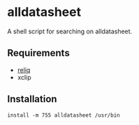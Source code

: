 # alldatasheet

A shell script for searching on alldatasheet.

## Requirements

 - [reliq](https://github.com/TUVIMEN/reliq)
 - xclip

## Installation
    install -m 755 alldatasheet /usr/bin
